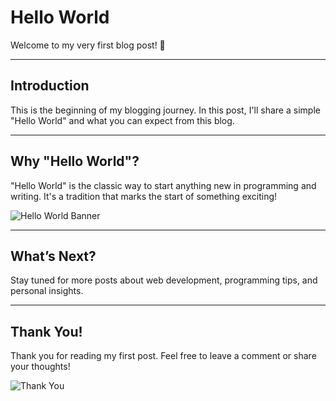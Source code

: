 # Hello World

Welcome to my very first blog post! 🎉

---

## Introduction

This is the beginning of my blogging journey. In this post, I'll share a simple "Hello World" and what you can expect from this blog.

---

## Why "Hello World"?

"Hello World" is the classic way to start anything new in programming and writing. It's a tradition that marks the start of something exciting!

![Hello World Banner](https://images.unsplash.com/photo-1465101046530-73398c7f28ca?auto=format&fit=crop&w=800&q=80)

---

## What’s Next?

Stay tuned for more posts about web development, programming tips, and personal insights.

---

## Thank You!

Thank you for reading my first post. Feel free to leave a comment or share your thoughts!

![Thank You](https://images.unsplash.com/photo-1506744038136-46273834b3fb?auto=format&fit=crop&w=800&q=80)
